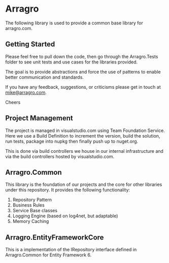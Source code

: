 # Arragro
The following library is used to provide a common base library for arragro.com.

## Getting Started
Please feel free to pull down the code, then go through the Arragro.Tests folder to see unit tests and use cases for the libraries provided.

The goal is to provide abstractions and force the use of patterns to enable better communication and standards.

If you have any feedback, suggestions, or criticisms please get in touch at mike@arragro.com.

Cheers

## Project Management
The project is managed in visualstudio.com using Team Foundation Service.  Here we use a Build Definition to increment the version, build the solution, run tests, package into nupkg then finally push up to nuget.org.

This is done via build controllers we house in our internal infrastructure and via the build controllers hosted by visualstudio.com.

## Arragro.Common
This library is the foundation of our projects and the core for other libraries under this repository.  It provides the following functionality:

1. Repository Pattern
2. Business Rules
3. Service Base classes
4. Logging Engine (based on log4net, but adaptable)
5. Memory Caching

## Arragro.EntityFrameworkCore
This is a implementation of the IRepository interface defined in Arragro.Common
for Entity Framework 6.

